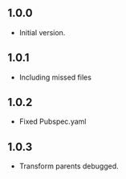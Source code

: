## 1.0.0

- Initial version.

## 1.0.1

- Including missed files

## 1.0.2

- Fixed Pubspec.yaml

## 1.0.3

- Transform parents debugged.
